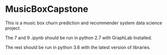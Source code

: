 # MusicBoxCapstone
This is a music box churn prediction and recommender system data science project.

The 7 and 9 .ipynb should be run in python 2.7 with GraphLab Installed.

The rest should be run in python 3.6 with the latest version of libraries.
